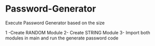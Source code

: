 # Password-Generator
Execute Password Generator based on the size

1 -Create RANDOM Module
2- Create STRING Module
3- Import both modules in main and run the generate password code
